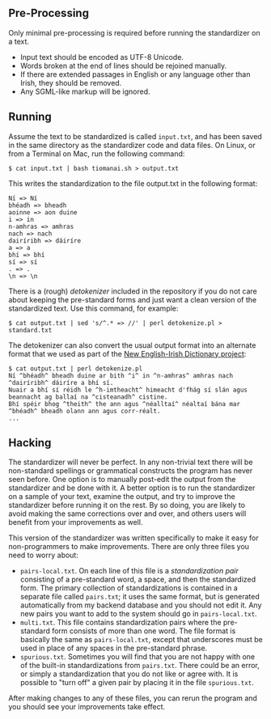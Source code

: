 
Pre-Processing
--------------
Only minimal pre-processing is required before running the standardizer
on a text.

* Input text should be encoded as UTF-8 Unicode.
* Words broken at the end of lines should be rejoined manually.
* If there are extended passages in English or any language other than Irish, they should be removed.
* Any SGML-like markup will be ignored.

Running
-------

Assume the text to be standardized is called `input.txt`, and has been saved in the same directory as the standardizer code and data files.  On Linux, or from a Terminal on Mac, run the following command:

	$ cat input.txt | bash tiomanai.sh > output.txt

This writes the standardization to the file output.txt in the following
format:

	Ní => Ní
	bhéadh => bheadh
	aoinne => aon duine
	i => in
	n-amhras => amhras
	nach => nach
	dairíribh => dáiríre
	a => a
	bhí => bhí
	sí => sí
	. => .
	\n => \n

There is a (rough) _detokenizer_ included in the repository if you
do not care about keeping the pre-standard forms and just want a clean
version of the standardized text.  Use this command, for example:

	$ cat output.txt | sed 's/^.* => //' | perl detokenize.pl > standard.txt

The detokenizer can also convert the usual output format into an alternate format that we used as part of the [New English-Irish Dictionary project](http://focloir.ie/):

	$ cat output.txt | perl detokenize.pl
	Ní ^bhéadh^ bheadh duine ar bith ^i^ in ^n-amhras^ amhras nach ^dairíribh^ dáiríre a bhí sí.
	Nuair a bhí sí réidh le ^h-imtheacht^ himeacht d'fhág sí slán agus beannacht ag ballaí na ^cisteanadh^ cistine.
	Bhí spéir bhog ^theith^ the ann agus ^néalltaí^ néaltaí bána mar ^bhéadh^ bheadh olann ann agus corr-réalt.
	...

Hacking
-------

The standardizer will never be perfect. In any non-trivial text there will be non-standard spellings or grammatical constructs the program has never seen before.  One option is to manually post-edit the output from the standardizer and be done with it.  A better option is to run the standardizer on a sample of your text, examine the output, and try to improve the standardizer before running it on the rest.  By so doing, you are likely to avoid making the same corrections over and over, and others users will benefit from your improvements as well.

This version of the standardizer was written specifically to make it easy for non-programmers to make improvements.  There are only three files you need to worry about:

* `pairs-local.txt`.  On each line of this file is a _standardization pair_ consisting of a pre-standard word, a space, and then the standardized form.  The primary collection of standardizations is contained in a separate file called `pairs.txt`; it uses the same format, but is generated automatically from my backend database and you should not edit it.  Any new pairs you want to add to the system should go in `pairs-local.txt`.
* `multi.txt`. This file contains standardization pairs where the pre-standard form consists of more than one word.  The file format is basically the same as `pairs-local.txt`, except that underscores must be used in place of any spaces in the pre-standard phrase.
* `spurious.txt`. Sometimes you will find that you are not happy with one of the built-in standardizations from `pairs.txt`. There could be an error, or simply a standardization that you do not like or agree with.  It is possible to "turn off" a given pair by placing it in the file `spurious.txt`.

After making changes to any of these files, you can rerun the program and you should see your improvements take effect.
